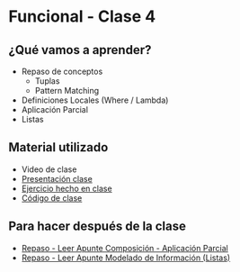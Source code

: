 # Funcional - Clase 4

## ¿Qué vamos a aprender?

* Repaso de conceptos
    * Tuplas
    * Pattern Matching
* Definiciones Locales (Where / Lambda)
* Aplicación Parcial
* Listas

## Material utilizado

* Video de clase
* [Presentación clase](https://docs.google.com/presentation/d/1cEk9D1oQzCM4e4c1XDGqUSoE2GcZ1rEWryr_sgYnG_M)
* [Ejercicio hecho en clase](https://docs.google.com/document/d/1rHut9mKKa3ABxQGyQ2teRbE6WRuytsGH_Y9wj-bBMb8)
* [Código de clase](https://github.com/pdep-st/seguimiento/blob/main/seguimiento/2024/funcional/practica/clase4.hs)

## Para hacer después de la clase

* [Repaso - Leer Apunte Composición - Aplicación Parcial](https://docs.google.com/document/d/1n7TPE2qRpFSnj95lIZFD-q7Ko_DT9XZLH9_kEkNClrU/edit?usp=sharing)
* [Repaso - Leer Apunte Modelado de Información (Listas)](https://docs.google.com/document/d/11C2UAbP70dP7sTID-ZxJm_a-5ypKxQUEuZr6GVk5yFI/edit#heading=h.x2xuqlkw85oe)
